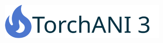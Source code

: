 <picture>
  <source media="(prefers-color-scheme: dark)" srcset="https://raw.githubusercontent.com/roitberg-group/torchani_model_zoo/master/logos/torchani-3-logo-dark.svg">
  <source media="(prefers-color-scheme: light)" srcset="https://raw.githubusercontent.com/roitberg-group/torchani_model_zoo/master/logos/torchani-3-logo-light.svg">
  <img alt="TorchANI logo" src="https://raw.githubusercontent.com/roitberg-group/torchani_model_zoo/master/logos/torchani-3-logo-light.svg">
</picture>
